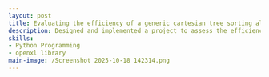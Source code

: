 ```yaml
---
layout: post
title: Evaluating the efficiency of a generic cartesian tree sorting algorithm (Grade 12 Computer Science project)
description: Designed and implemented a project to assess the efficiency a generic Cartesian Tree sorting algorithm using Python. Created scripts to generate best, average, and worst-case input datasets, then timed the algorithm’s performance on each. Automated collection and export of data to a spreadsheet for analysis using openxl library. Drew conclusions based on the data collected and the effect of input order on sorting speed. Algorithm code was sourced online, but data recording, and analysis code was written independently.
skills: 
- Python Programming
- openxl library
main-image: /Screenshot 2025-10-18 142314.png 
---
```

